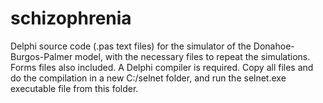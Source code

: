 # schizophrenia
 Delphi source code (.pas text files) for the simulator of the Donahoe-Burgos-Palmer model, with the necessary files to repeat the simulations. Forms files also included. A Delphi compiler is required. Copy all  files and do the compilation in a new C:/selnet folder, and run the selnet.exe executable file from this folder.
